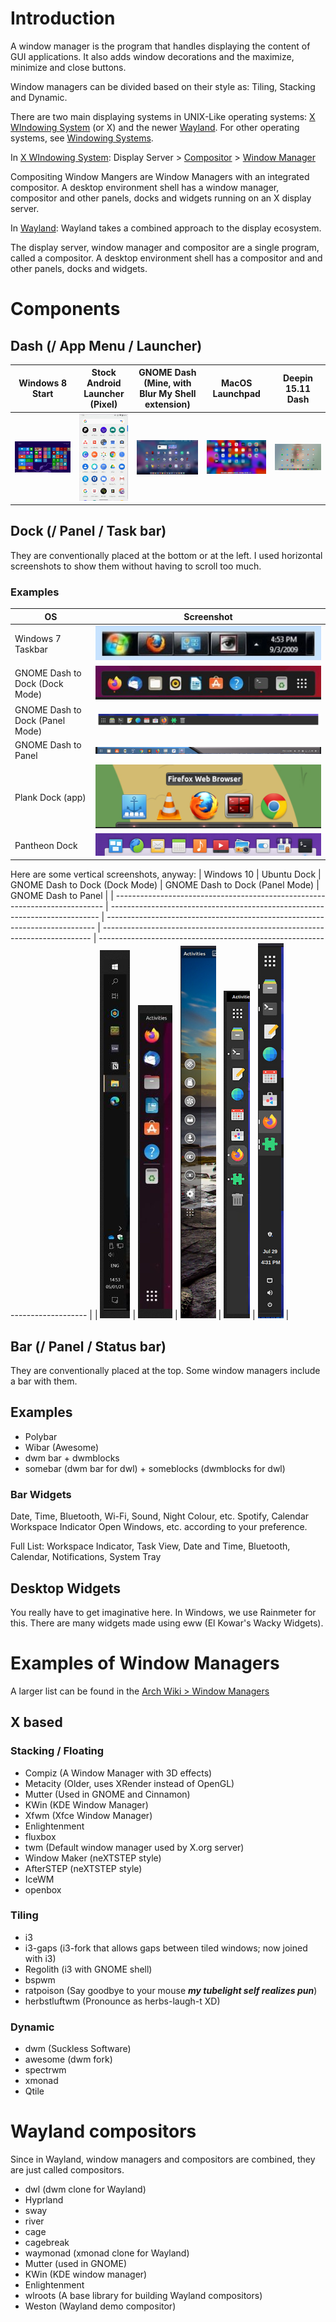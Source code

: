 # Introduction
A window manager is the program that handles displaying the content of GUI applications. It also adds window decorations and the maximize, minimize and close buttons.

Window managers can be divided based on their style as: Tiling, Stacking and Dynamic.

There are two main displaying systems in UNIX-Like operating systems: [X WIndowing System](World%20Building/Science%20and%20Engineering/Mathematics/Computer%20Science/Operating%20Systems/UNIX%20and%20Linux/X%20WIndowing%20System.md) (or X) and the newer [Wayland](World%20Building/Science%20and%20Engineering/Mathematics/Computer%20Science/Operating%20Systems/UNIX%20and%20Linux/Wayland.md). For other operating systems, see [Windowing Systems](World%20Building/Science%20and%20Engineering/Mathematics/Computer%20Science/Operating%20Systems/UNIX%20and%20Linux/Windowing%20Systems.md).

In [X WIndowing System](World%20Building/Science%20and%20Engineering/Mathematics/Computer%20Science/Operating%20Systems/UNIX%20and%20Linux/X%20WIndowing%20System.md):
Display Server > [Compositor](Compositors.md) > [Window Manager](.md)

Compositing Window Mangers are Window Managers with an integrated compositor.
A desktop environment shell has a window manager, compositor and other panels, docks and widgets running on an X display server.

In [Wayland](World%20Building/Science%20and%20Engineering/Mathematics/Computer%20Science/Operating%20Systems/UNIX%20and%20Linux/Wayland.md):
Wayland takes a combined approach to the display ecosystem.

The display server, window manager and compositor are a single program, called a compositor.
A desktop environment shell has a compositor and and other panels, docks and widgets.

# Components
## Dash (/ App Menu / Launcher)

| Windows 8 Start                                                             | Stock Android Launcher (Pixel)                                              | GNOME Dash (Mine, with Blur My Shell extension)                             | MacOS Launchpad                                                             | Deepin 15.11 Dash                                                           |
| --------------------------------------------------------------------------- | --------------------------------------------------------------------------- | --------------------------------------------------------------------------- | --------------------------------------------------------------------------- | --------------------------------------------------------------------------- |
| ![Pasted image 20230507211324](_images/Pasted%20image%2020230507211324.png) | ![Pasted image 20230507211637](_images/Pasted%20image%2020230507211637.png) | ![Pasted image 20230507211947](_images/Pasted%20image%2020230507211947.png) | ![Pasted image 20230507212559](_images/Pasted%20image%2020230507212559.png) | ![Pasted image 20230507212109](_images/Pasted%20image%2020230507212109.png) |

## Dock (/ Panel / Task bar)
They are conventionally placed at the bottom or at the left.
I used horizontal screenshots to show them without having to scroll too much.

### Examples
| OS                              | Screenshot                                                                  |
| ------------------------------- | --------------------------------------------------------------------------- |
| Windows 7 Taskbar               | ![Pasted image 20230507202931](_images/Pasted%20image%2020230507202931.png) |
| GNOME Dash to Dock (Dock Mode)  | ![Pasted image 20230507202809](_images/Pasted%20image%2020230507202809.png) |
| GNOME Dash to Dock (Panel Mode) | ![Pasted image 20230507221705](_images/Pasted%20image%2020230507221705.png) |
| GNOME Dash to Panel             | ![Pasted image 20230507203112](_images/Pasted%20image%2020230507203112.png) |
| Plank Dock (app)                | ![Pasted image 20230507210301](_images/Pasted%20image%2020230507210301.png) |
| Pantheon Dock                   | ![Pasted image 20230507210325](_images/Pasted%20image%2020230507210325.png) |

Here are some vertical screenshots, anyway:
| Windows 10                                                                  | Ubuntu Dock                                                                 | GNOME Dash to Dock (Dock Mode)                                              | GNOME Dash to Dock (Panel Mode)                                             | GNOME Dash to Panel                                                         |
| --------------------------------------------------------------------------- | --------------------------------------------------------------------------- | --------------------------------------------------------------------------- | --------------------------------------------------------------------------- | --------------------------------------------------------------------------- |
| ![Pasted image 20230507205637](_images/Pasted%20image%2020230507205637.png) | ![Pasted image 20230507210626](_images/Pasted%20image%2020230507210626.png) | ![Pasted image 20230507211101](_images/Pasted%20image%2020230507211101.png) | ![Pasted image 20230507221834](_images/Pasted%20image%2020230507221834.png) | ![Pasted image 20230507221856](_images/Pasted%20image%2020230507221856.png) |

## Bar (/ Panel / Status bar)
They are conventionally placed at the top. Some window managers include a bar with them.

## Examples
- Polybar
- Wibar (Awesome)
- dwm bar + dwmblocks
- somebar (dwm bar for dwl) + someblocks (dwmblocks for dwl)
### Bar Widgets
Date, Time, Bluetooth, Wi-Fi, Sound, Night Colour, etc.
Spotify, Calendar
Workspace Indicator
Open Windows, etc. according to your preference.

Full List: Workspace Indicator, Task View, Date and Time, Bluetooth, Calendar, Notifications, System Tray
## Desktop Widgets
You really have to get imaginative here. In Windows, we use Rainmeter for this.
There are many widgets made using eww (El Kowar's Wacky Widgets).

# Examples of Window Managers
A larger list can be found in the [Arch Wiki > Window Managers](https://wiki.archlinux.org/title/window_manager)

## X based

### Stacking / Floating
- Compiz (A Window Manager with 3D effects)
- Metacity (Older, uses XRender instead of OpenGL)
- Mutter (Used in GNOME and Cinnamon)
- KWin (KDE Window Manager)
- Xfwm (Xfce Window Manager)
- Enlightenment
- fluxbox
- twm (Default window manager used by X.org server)
- Window Maker (neXTSTEP style)
- AfterSTEP (neXTSTEP style)
- IceWM
- openbox

### Tiling
- i3
- i3-gaps (i3-fork that allows gaps between tiled windows; now joined with i3)
- Regolith (i3 with GNOME shell)
- bspwm
- ratpoison (Say goodbye to your mouse ***my tubelight self realizes pun***)
- herbstluftwm (Pronounce as herbs-laugh-t XD)

### Dynamic
- dwm (Suckless Software)
- awesome (dwm fork)
- spectrwm
- xmonad
- Qtile

# Wayland compositors
Since in Wayland, window managers and compositors are combined, they are just called compositors.

- dwl (dwm clone for Wayland)
- Hyprland
- sway
- river
- cage
- cagebreak
- waymonad (xmonad clone for Wayland)
- Mutter (used in GNOME)
- KWin (KDE window manager)
- Enlightenment
- wlroots (A base library for building Wayland compositors)
- Weston (Wayland demo compositor)